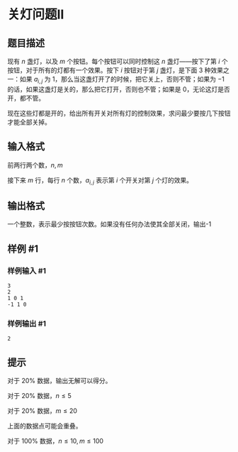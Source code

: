# 关灯问题II

## 题目描述

现有 $n$ 盏灯，以及 $m$ 个按钮。每个按钮可以同时控制这 $n$ 盏灯——按下了第 $i$ 个按钮，对于所有的灯都有一个效果。按下 $i$ 按钮对于第 $j$ 盏灯，是下面 $3$ 种效果之一：如果 $a_{i,j}$ 为 $1$，那么当这盏灯开了的时候，把它关上，否则不管；如果为 $-1$ 的话，如果这盏灯是关的，那么把它打开，否则也不管；如果是 $0$，无论这灯是否开，都不管。

现在这些灯都是开的，给出所有开关对所有灯的控制效果，求问最少要按几下按钮才能全部关掉。

## 输入格式

前两行两个数，$n,m$

接下来 $m$ 行，每行 $n$ 个数，$a_{i,j}$ 表示第 $i$ 个开关对第 $j$ 个灯的效果。

## 输出格式

一个整数，表示最少按按钮次数。如果没有任何办法使其全部关闭，输出-1

## 样例 #1

### 样例输入 #1

```
3
2
1 0 1
-1 1 0
```

### 样例输出 #1

```
2
```

## 提示

对于 $20\%$ 数据，输出无解可以得分。

对于 $20\%$ 数据，$n\le5$

对于 $20\%$ 数据，$m\le20$

上面的数据点可能会重叠。

对于 $100\%$ 数据，$n\le10,m\le100$
